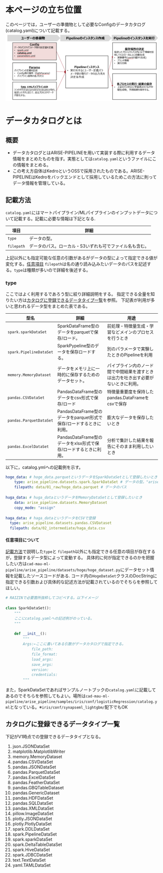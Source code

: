 
# 本ページの立ち位置
このページでは，ユーザーの準備物として必要なConfigのデータカタログ(catalog.yaml)について記載する。
![Configの立ち位置](config_catalog_position.png)

# データカタログとは
## 概要
- データカタログとはARISE-PIPELINEを用いて実装する際に利用するデータ情報をまとめたものを指す。実態としては`catalog.yaml`というファイルにこの情報をまとめる。
- この考え方自体はKedroというOSSで採用されたものである。ARISE-PIPELINEはKedroをバックエンドとして採用しているためこの方法に則ってデータ情報を管理している。

## 記載方法
`catalog.yaml`にはマートパイプライン/MLパイプラインのインプットデータについて記載する。記載に必要な情報は下記となる.

| 項目 | 詳細 | 
|-----|-----|
| `type` | データの型。 |
| `filepath` | データのパス。ローカル・S3いずれも可でファイル名も含む。 |

上記以外にも指定可能な任意の引数があるがデータの型によって指定できる値が変化する。[任意項目](#任意項目)
`filepath`は名の通り読み込みたいデータのパスを記述する。`type`は種類が多いので詳細を後述する。
### type
ここではよく利用するであろう型に絞り詳細説明をする。
指定できる全量を知りたい方は[カタログに登録できるデータタイプ一覧](#カタログに登録できるデータタイプ一覧)を参照。
下記表が利用が多いと思われるデータ型をまとめた表である。

| 型名 | 詳細|用途 |
|-----|-----|-----|
| `spark.sparkDataSet` | SparkDataFrame型のデータをparquetで保存/ロード。| 前処理・特徴量生成・学習などメインのプロセスを行うとき| 
| `spark.PipelineDataSet` | SparkPypeline型のデータを保存ロードする。 | 別のパラメータで実験したときのPipelineを利用|
| `memory.MemoryDataset ` | データをメモリ上に一時的に保存するためのデータセット。|パイプライン内のノード間で中間結果を渡すときは出力を吐き出す必要がないときに利用。 |
| `pandas.CSVDataSet` | PandasDataFrame型のデータをcsv形式で保存/ロード|特徴量重要度を保持したpandas.DataFrameをcsvで保存  |
| `pandas.ParquetDataSet` | PandasDataFrame型のデータをparquet形式で保存/ロードするときに利用。 |膨大なデータを保存したいとき |
| `pandas.ExcelDataSet` | PandasDataFrame型のデータをxlsx形式で保存/ロードするときに利用。 |分析で集計した結果を報告にそのまま利用したいとき |


以下に，catalog.ymlへの記載例を示す。
```yaml
hoge_data: # hoge_data.parquetというデータをSparkDataSetとして登録したいとき 
    type: arise_pipeline.datasets.spark.SparkDataSet # データの型。"arise_pipeline.datasets."もつけること
    filepath: data/01_raw/hoge_data.parquet # データのパス

huga_data: # huga_dataというデータをMemoryDataSetとして登録したいとき
    data: arise_pipeline.datasets.MemoryDataset
    copy_mode: "assign"

haga_data: # haga_dataというデータをCSVで登録
  type: arise_pipeline.datasets.pandas.CSVDataset
  filepath: data/02_intermediate/haga_data.csv

```
#### 任意項目について
[記載方法](#記載方法)で説明した`type`と `filepath`以外にも指定できる任意の項目が存在するが，登録するデータ型によって変動する。
具体的に何が指定できるのかを把握したい方は`cad-mau-ml-pipeline/arise_pipeline/datasets/hoge/hoge_dataset.py`にデータセット情報を記載したソースコードがある. コード内の`HogeDataSet`クラスのDocStringに指定できる引数および具体的な記述方法が記載されているのでそちらを参照してほしい。

```python
# RAIZINで必要箇所抜粋してコピペする。以下イメージ

class SparkDataSet():
    """
    ここにcatalog.yamlへの記述例がのっている。
    """

    def __init__():
        """
        Args:←ここに書いてある引数がデータカタログで指定できる。
            file_path:
            file_format:
            load_args:
            save_args:
            version:
            credentials:
        """
```
また，SparkDataSetであればサンプルノートブックの`catalog.yaml`に記載してあるのでそちらを参照してもよい。場所は`cad-mau-ml-pipeline/arise_pipeline/samples/iris/conf/logisticRegression/catalog.yml`となっている。※`iris/conf/synapseml_lightgbm/`配下でもOK

## カタログに登録できるデータタイプ一覧
下記がV1時点での登録できるデータタイプとなる。
1. json.JSONDataSet
2. matplotlib.MatplotlibWriter
3. memory.MemoryDataset
4. pandas.CSVDataSet
5. pandas.JSONDataSet
6. pandas.ParquetDataSet
7. pandas.ExcelDataSet
8. pandas.FeatherDataSet
9. pandas.GBQTableDataset
10. pandas.GenericDataset
11. pandas.HDFDataSet
12. pandas.SQLDataSet
13. pandas.XMLDataSet
14. pillow.ImageDataSet
15. plotly.JSONDataSet
16. plotly.PlotlyDataSet
17. spark.DDLDataSet
18. spark.PipelineDataSet
19. spark.sparkDataSet
20. spark.DeltaTableDataSet
21. spark.HiveDataSet
22. spark.JDBCDataSet
23. text.TextDataSet
24. yaml.TAMLDataSet